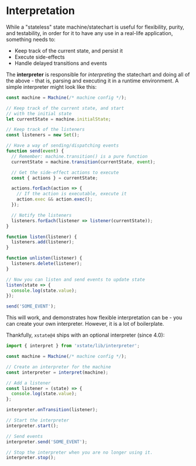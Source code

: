 # Interpretation

While a "stateless" state machine/statechart is useful for flexibility, purity, and testability, in order for it to have any use in a real-life application, something needs to:

- Keep track of the current state, and persist it
- Execute side-effects
- Handle delayed transitions and events

The **interpreter** is responsible for _interpreting_ the statechart and doing all of the above - that is, parsing and executing it in a runtime environment. A simple interpreter might look like this:

```js
const machine = Machine(/* machine config */);

// Keep track of the current state, and start
// with the initial state
let currentState = machine.initialState;

// Keep track of the listeners
const listeners = new Set();

// Have a way of sending/dispatching events
function send(event) {
  // Remember: machine.transition() is a pure function
  currentState = machine.transition(currentState, event);

  // Get the side-effect actions to execute
  const { actions } = currentState;

  actions.forEach(action => {
    // If the action is executable, execute it
    action.exec && action.exec();
  });

  // Notify the listeners
  listeners.forEach(listener => listener(currentState));
}

function listen(listener) {
  listeners.add(listener);
}

function unlisten(listener) {
  listeners.delete(listener);
}

// Now you can listen and send events to update state
listen(state => {
  console.log(state.value);
});

send('SOME_EVENT');
```

This will work, and demonstrates how flexible interpretation can be - you can create your own interpreter. However, it is a lot of boilerplate.

Thankfully, `xstate@4` ships with an optional interpreter (since 4.0):

```js
import { interpret } from 'xstate/lib/interpreter';

const machine = Machine(/* machine config */);

// Create an interpreter for the machine
const interpreter = interpret(machine);

// Add a listener
const listener = (state) => {
  console.log(state.value);
};

interpreter.onTransition(listener);

// Start the interpreter
interpreter.start();

// Send events
interpreter.send('SOME_EVENT');

// Stop the interpreter when you are no longer using it.
interpreter.stop();
```

